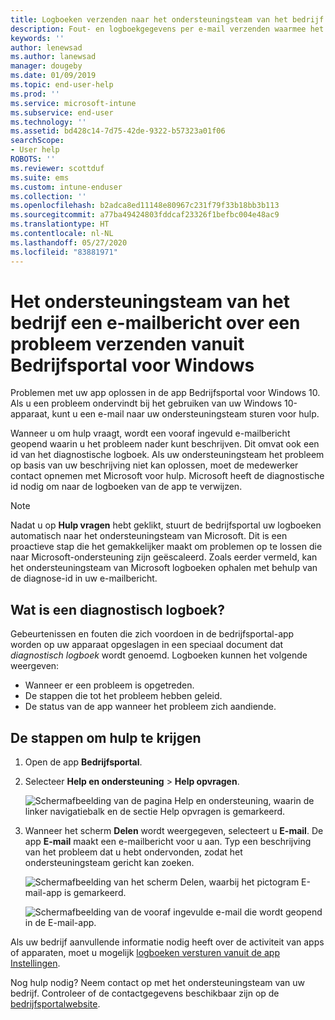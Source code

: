 ```yaml
---
title: Logboeken verzenden naar het ondersteuningsteam van het bedrijf voor Windows 10-apparaten | Microsoft Docs
description: Fout- en logboekgegevens per e-mail verzenden waarmee het ondersteuningsteam van het bedrijf problemen met uw app kan oplossen
keywords: ''
author: lenewsad
ms.author: lanewsad
manager: dougeby
ms.date: 01/09/2019
ms.topic: end-user-help
ms.prod: ''
ms.service: microsoft-intune
ms.subservice: end-user
ms.technology: ''
ms.assetid: bd428c14-7d75-42de-9322-b57323a01f06
searchScope:
- User help
ROBOTS: ''
ms.reviewer: scottduf
ms.suite: ems
ms.custom: intune-enduser
ms.collection: ''
ms.openlocfilehash: b2adca8ed11148e80967c231f79f33b18bb3b113
ms.sourcegitcommit: a77ba49424803fddcaf23326f1befbc004e48ac9
ms.translationtype: HT
ms.contentlocale: nl-NL
ms.lasthandoff: 05/27/2020
ms.locfileid: "83881971"
---
```

# <a name="email-your-company-support-about-problem-from-company-portal-for-windows"></a>Het ondersteuningsteam van het bedrijf een e-mailbericht over een probleem verzenden vanuit Bedrijfsportal voor Windows

Problemen met uw app oplossen in de app Bedrijfsportal voor Windows 10. Als u een probleem ondervindt bij het gebruiken van uw Windows 10-apparaat, kunt u een e-mail naar uw ondersteuningsteam sturen voor hulp. 

Wanneer u om hulp vraagt, wordt een vooraf ingevuld e-mailbericht geopend waarin u het probleem nader kunt beschrijven. Dit omvat ook een id van het diagnostische logboek. Als uw ondersteuningsteam het probleem op basis van uw beschrijving niet kan oplossen, moet de medewerker contact opnemen met Microsoft voor hulp. Microsoft heeft de diagnostische id nodig om naar de logboeken van de app te verwijzen.   


> [!Note]
> Nadat u op **Hulp vragen** hebt geklikt, stuurt de bedrijfsportal uw logboeken automatisch naar het ondersteuningsteam van Microsoft. Dit is een proactieve stap die het gemakkelijker maakt om problemen op te lossen die naar Microsoft-ondersteuning zijn geëscaleerd. Zoals eerder vermeld, kan het ondersteuningsteam van Microsoft logboeken ophalen met behulp van de diagnose-id in uw e-mailbericht.  

## <a name="what-is-a-diagnostic-log"></a>Wat is een diagnostisch logboek?

Gebeurtenissen en fouten die zich voordoen in de bedrijfsportal-app worden op uw apparaat opgeslagen in een speciaal document dat _diagnostisch logboek_ wordt genoemd. Logboeken kunnen het volgende weergeven:  
* Wanneer er een probleem is opgetreden.  
* De stappen die tot het probleem hebben geleid.  
* De status van de app wanneer het probleem zich aandiende.   

## <a name="steps-to-get-help"></a>De stappen om hulp te krijgen  

1. Open de app **Bedrijfsportal**.
2. Selecteer **Help en ondersteuning** > **Help opvragen**.  

   ![Schermafbeelding van de pagina Help en ondersteuning, waarin de linker navigatiebalk en de sectie Help opvragen is gemarkeerd.](./media/1812_UCP_Help_Support_Get_Help_Logs.png)    

3. Wanneer het scherm **Delen** wordt weergegeven, selecteert u **E-mail**. De app **E-mail** maakt een e-mailbericht voor u aan. Typ een beschrijving van het probleem dat u hebt ondervonden, zodat het ondersteuningsteam gericht kan zoeken.  

   ![Schermafbeelding van het scherm Delen, waarbij het pictogram E-mail-app is gemarkeerd.](./media/1811_Mail_Logs_Windows_CPapp.png)  


   ![Schermafbeelding van de vooraf ingevulde e-mail die wordt geopend in de E-mail-app.](./media/1811_Get_Help_Email_Windows_CPapp.png)  

Als uw bedrijf aanvullende informatie nodig heeft over de activiteit van apps of apparaten, moet u mogelijk [logboeken versturen vanuit de app Instellingen](send-logs-to-your-it-admin-settings-windows.md).  

Nog hulp nodig? Neem contact op met het ondersteuningsteam van uw bedrijf. Controleer of de contactgegevens beschikbaar zijn op de [bedrijfsportalwebsite](https://go.microsoft.com/fwlink/?linkid=2010980).  
